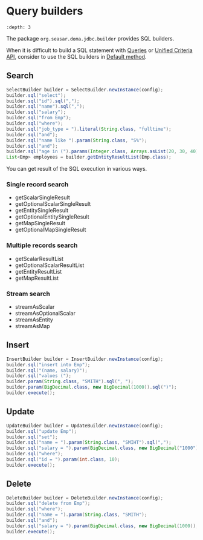 # Query builders

```{contents}
:depth: 3
```

The package `org.seasar.doma.jdbc.builder` provides SQL builders.

When it is difficult to build a SQL statement with [Queries](../query/index.md) or [Unified Criteria API](../query-dsl.md),
consider to use the SQL builders in [Default method](../dao.md#default-method).

## Search

```java
SelectBuilder builder = SelectBuilder.newInstance(config);
builder.sql("select");
builder.sql("id").sql(",");
builder.sql("name").sql(",");
builder.sql("salary");
builder.sql("from Emp");
builder.sql("where");
builder.sql("job_type = ").literal(String.class, "fulltime");
builder.sql("and");
builder.sql("name like ").param(String.class, "S%");
builder.sql("and");
builder.sql("age in (").params(Integer.class, Arrays.asList(20, 30, 40)).sql(")");
List<Emp> employees = builder.getEntityResultList(Emp.class);
```

You can get result of the SQL execution in various ways.

### Single record search

- getScalarSingleResult
- getOptionalScalarSingleResult
- getEntitySingleResult
- getOptionalEntitySingleResult
- getMapSingleResult
- getOptionalMapSingleResult

### Multiple records search

- getScalarResultList
- getOptionalScalarResultList
- getEntityResultList
- getMapResultList

### Stream search

- streamAsScalar
- streamAsOptionalScalar
- streamAsEntity
- streamAsMap

## Insert

```java
InsertBuilder builder = InsertBuilder.newInstance(config);
builder.sql("insert into Emp");
builder.sql("(name, salary)");
builder.sql("values (");
builder.param(String.class, "SMITH").sql(", ");
builder.param(BigDecimal.class, new BigDecimal(1000)).sql(")");
builder.execute();
```

## Update

```java
UpdateBuilder builder = UpdateBuilder.newInstance(config);
builder.sql("update Emp");
builder.sql("set");
builder.sql("name = ").param(String.class, "SMIHT").sql(",");
builder.sql("salary = ").param(BigDecimal.class, new BigDecimal("1000"));
builder.sql("where");
builder.sql("id = ").param(int.class, 10);
builder.execute();
```

## Delete

```java
DeleteBuilder builder = DeleteBuilder.newInstance(config);
builder.sql("delete from Emp");
builder.sql("where");
builder.sql("name = ").param(String.class, "SMITH");
builder.sql("and");
builder.sql("salary = ").param(BigDecimal.class, new BigDecimal(1000));
builder.execute();
```
